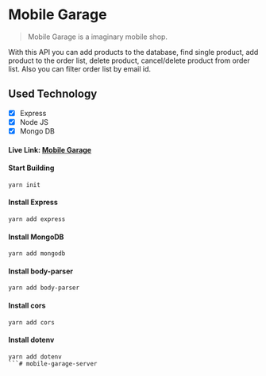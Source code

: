 # Mobile Garage
> Mobile Garage is a imaginary mobile shop.

With this API you can add products to the database, find single product, add product to the order list, delete product, cancel/delete product from order list. Also you can filter order list by email id.

## Used Technology
- [x] Express
- [x] Node JS
- [x] Mongo DB

#### Live Link: [Mobile Garage](https://mobile-garage-92ca6.web.app/)

#### Start Building
```
yarn init
```

#### Install Express
```
yarn add express
```

#### Install MongoDB
```
yarn add mongodb
```

#### Install body-parser
```
yarn add body-parser
```

#### Install cors
```
yarn add cors
```

#### Install dotenv
```
yarn add dotenv
```# mobile-garage-server

